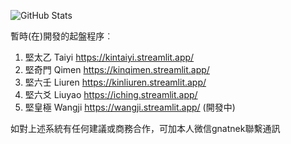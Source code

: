 ![GitHub Stats](https://github-readme-stats.vercel.app/api?username=kentang2017&title_color=9925be&text_color=2596be&bg_color=041014)

暫時(在)開發的起盤程序︰
1. 堅太乙 Taiyi https://kintaiyi.streamlit.app/
2. 堅奇門 Qimen https://kinqimen.streamlit.app/
3. 堅六壬 Liuren https://kinliuren.streamlit.app/
4. 堅六爻 Liuyao https://iching.streamlit.app/
5. 堅皇極 Wangji https://wangji.streamlit.app/ (開發中)

如對上述系統有任何建議或商務合作，可加本人微信gnatnek聯繫通訊
<!--
**kentang2017/kentang2017** is a ✨ _special_ ✨ repository because its `README.md` (this file) appears on your GitHub profile.

Here are some ideas to get you started:

- 🔭 I’m currently working on ...
- 🌱 I’m currently learning ...
- 👯 I’m looking to collaborate on ...
- 🤔 I’m looking for help with ...
- 💬 Ask me about ...
- 📫 How to reach me: ...
- 😄 Pronouns: ...
- ⚡ Fun fact: ...
-->
